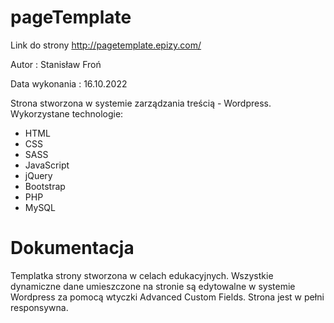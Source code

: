 # pageTemplate

Link do strony
http://pagetemplate.epizy.com/

Autor : Stanisław Froń

Data wykonania : 16.10.2022

Strona stworzona w systemie zarządzania treścią - Wordpress.
Wykorzystane technologie:
- HTML
- CSS
- SASS
- JavaScript
- jQuery
- Bootstrap
- PHP
- MySQL

# Dokumentacja

Templatka strony stworzona w celach edukacyjnych. Wszystkie dynamiczne dane umieszczone
na stronie są edytowalne w systemie Wordpress za pomocą wtyczki Advanced Custom
Fields. Strona jest w pełni responsywna.
